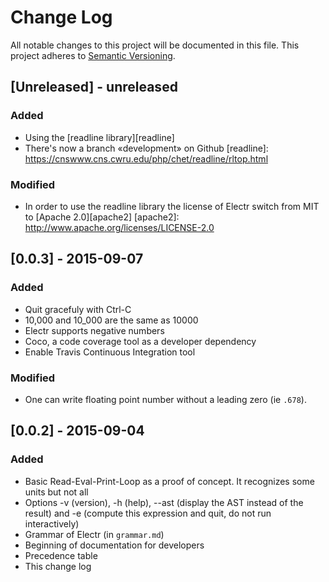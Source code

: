 # Change Log
All notable changes to this project will be documented in this file.
This project adheres to [Semantic Versioning](http://semver.org/).

## [Unreleased] - unreleased
### Added
- Using the [readline library][readline]
- There's now a branch «development» on Github
[readline]: https://cnswww.cns.cwru.edu/php/chet/readline/rltop.html
### Modified
- In order to use the readline library the license of Electr switch from
  MIT to [Apache 2.0][apache2]
[apache2]: http://www.apache.org/licenses/LICENSE-2.0

## [0.0.3] - 2015-09-07
### Added
- Quit gracefuly with Ctrl-C
- 10,000 and 10_000 are the same as 10000
- Electr supports negative numbers
- Coco, a code coverage tool as a developer dependency
- Enable Travis Continuous Integration tool
### Modified
- One can write floating point number without a leading zero (ie `.678`).

## [0.0.2] - 2015-09-04
### Added
- Basic Read-Eval-Print-Loop as a proof of concept. It recognizes some
  units but not all
- Options -v (version), -h (help), --ast (display the AST instead of the
  result) and -e (compute this expression and quit, do not run
  interactively)
- Grammar of Electr (in `grammar.md`)
- Beginning of documentation for developers
- Precedence table
- This change log
